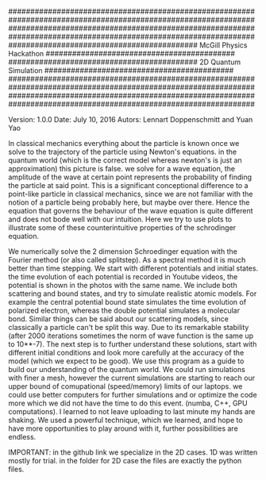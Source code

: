 ################################################################################################################
################################################################################################################
########################################### McGill Physics Hackathon ###########################################
###########################################  2D Quantum Simulation   ###########################################
################################################################################################################
################################################################################################################

Version:    1.0.0
Date:       July 10, 2016
Autors:     Lennart Doppenschmitt and Yuan Yao


In classical mechanics everything about the particle is known once we solve to the trajectory of the particle using Newton's equations. in the quantum world (which is the correct model whereas newton's is just an approximation) this picture is false. we solve for a wave equation, the amplitude of the wave at certain point represents the probability of finding the particle at said point. This is a significant conceptional difference to a point-like particle in classical mechanics, since we are not familiar with the notion of a particle being probably here, but maybe over there. Hence the equation that governs the behaviour of the wave equation is quite different and does not bode well with our intuition. Here we try to use plots to illustrate some of these counterintuitive properties of the schrodinger equation.

We numerically solve the 2 dimension Schroedinger equation with the Fourier method (or also called splitstep). As a spectral method it is much better than time stepping. We start with different potentials and initial states. the time evolution of each potential is recorded in Youtube videos, the potential is shown in the photos with the same name. We include both scattering and bound states, and try to simulate realistic atomic models. For example the central potential bound state simulates the time evolution of polarized electron, whereas the double potential simulates a molecular bond. Similar things can be said about our scattering models, since classically a particle can't be split this way.
Due to its remarkable stability (after 2000 iterations sometimes the norm of wave function is the same up to 10**-7). The next step is to further understand these solutions, start with different initial conditions and look more carefully at the accuracy of the model (which we expect to be good). We use this program as a guide to build our understanding of the quantum world.
We could run simulations with finer a mesh, however the current simulations are starting to reach our upper bound of comupational (speed/memory) limits of our laptops. we could use better computers for further simulations and or optimize the code more which we did not have the time to do this event. (numba, C++, GPU computations).
I learned to not leave uploading to last minute my hands are shaking. 
We used a powerful technique, which we learned, and hope to have more opportunities to play around with it, further possibilities are endless.

IMPORTANT: in the github link we specialize in the 2D cases. 1D was written mostly for trial. in the folder for 2D case the files are exactly the python files.
